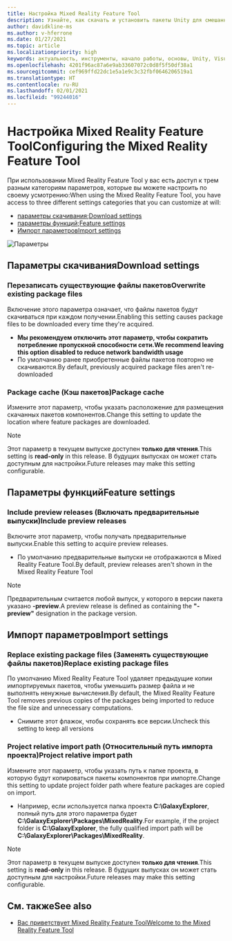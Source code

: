 ```yaml
---
title: Настройка Mixed Reality Feature Tool
description: Узнайте, как скачать и установить пакеты Unity для смешанной реальности с помощью Mixed Reality Feature Tool для разработки решений для HoloLens и виртуальной реальности.
author: davidkline-ms
ms.author: v-hferrone
ms.date: 01/27/2021
ms.topic: article
ms.localizationpriority: high
keywords: актуальность, инструменты, начало работы, основы, Unity, Visual Studio, набор средств, гарнитура смешанной реальности, гарнитура Windows Mixed Reality, гарнитура виртуальной реальности, установка, Windows, HoloLens, эмулятор, Unreal, OpenXR
ms.openlocfilehash: 4201f96ac87a6e9ab33607072c0d8f5f50df38a1
ms.sourcegitcommit: cef969ffd22dc1e5a1e9c3c32fbf0646206519a1
ms.translationtype: HT
ms.contentlocale: ru-RU
ms.lasthandoff: 02/01/2021
ms.locfileid: "99244016"
---
```

# <a name="configuring-the-mixed-reality-feature-tool"></a><span data-ttu-id="79538-104">Настройка Mixed Reality Feature Tool</span><span class="sxs-lookup"><span data-stu-id="79538-104">Configuring the Mixed Reality Feature Tool</span></span>

<span data-ttu-id="79538-105">При использовании Mixed Reality Feature Tool у вас есть доступ к трем разным категориям параметров, которые вы можете настроить по своему усмотрению:</span><span class="sxs-lookup"><span data-stu-id="79538-105">When using the Mixed Reality Feature Tool, you have access to three different settings categories that you can customize at will:</span></span>

* <span data-ttu-id="79538-106">[параметры скачивания](#download-settings);</span><span class="sxs-lookup"><span data-stu-id="79538-106">[Download settings](#download-settings)</span></span>
* <span data-ttu-id="79538-107">[параметры функций](#feature-settings);</span><span class="sxs-lookup"><span data-stu-id="79538-107">[Feature settings](#feature-settings)</span></span>
* [<span data-ttu-id="79538-108">Импорт параметров</span><span class="sxs-lookup"><span data-stu-id="79538-108">Import settings</span></span>](#import-settings)

![Параметры](images/FeatureToolSettings.png)

## <a name="download-settings"></a><span data-ttu-id="79538-110">Параметры скачивания</span><span class="sxs-lookup"><span data-stu-id="79538-110">Download settings</span></span>

### <a name="overwrite-existing-package-files"></a><span data-ttu-id="79538-111">Перезаписать существующие файлы пакетов</span><span class="sxs-lookup"><span data-stu-id="79538-111">Overwrite existing package files</span></span>

<span data-ttu-id="79538-112">Включение этого параметра означает, что файлы пакетов будут скачиваться при каждом получении.</span><span class="sxs-lookup"><span data-stu-id="79538-112">Enabling this setting causes package files to be downloaded every time they're acquired.</span></span> 
* <span data-ttu-id="79538-113">**Мы рекомендуем отключить этот параметр, чтобы сократить потребление пропускной способности сети.**</span><span class="sxs-lookup"><span data-stu-id="79538-113">**We recommend leaving this option disabled to reduce network bandwidth usage**</span></span>
* <span data-ttu-id="79538-114">По умолчанию ранее приобретенные файлы пакетов повторно не скачиваются.</span><span class="sxs-lookup"><span data-stu-id="79538-114">By default, previously acquired package files aren't re-downloaded</span></span>

### <a name="package-cache"></a><span data-ttu-id="79538-115">Package cache (Кэш пакетов)</span><span class="sxs-lookup"><span data-stu-id="79538-115">Package cache</span></span>

<span data-ttu-id="79538-116">Измените этот параметр, чтобы указать расположение для размещения скачанных пакетов компонентов.</span><span class="sxs-lookup"><span data-stu-id="79538-116">Change this setting to update the location where feature packages are downloaded.</span></span>

> [!NOTE]
> <span data-ttu-id="79538-117">Этот параметр в текущем выпуске доступен **только для чтения**.</span><span class="sxs-lookup"><span data-stu-id="79538-117">This setting is **read-only** in this release.</span></span> <span data-ttu-id="79538-118">В будущих выпусках он может стать доступным для настройки.</span><span class="sxs-lookup"><span data-stu-id="79538-118">Future releases may make this setting configurable.</span></span>

## <a name="feature-settings"></a><span data-ttu-id="79538-119">Параметры функций</span><span class="sxs-lookup"><span data-stu-id="79538-119">Feature settings</span></span>

### <a name="include-preview-releases"></a><span data-ttu-id="79538-120">Include preview releases (Включать предварительные выпуски)</span><span class="sxs-lookup"><span data-stu-id="79538-120">Include preview releases</span></span>

<span data-ttu-id="79538-121">Включите этот параметр, чтобы получать предварительные выпуски.</span><span class="sxs-lookup"><span data-stu-id="79538-121">Enable this setting to acquire preview releases.</span></span>
* <span data-ttu-id="79538-122">По умолчанию предварительные выпуски не отображаются в Mixed Reality Feature Tool.</span><span class="sxs-lookup"><span data-stu-id="79538-122">By default, preview releases aren't shown in the Mixed Reality Feature Tool</span></span> 

> [!NOTE]
> <span data-ttu-id="79538-123">Предварительным считается любой выпуск, у которого в версии пакета указано **-preview**.</span><span class="sxs-lookup"><span data-stu-id="79538-123">A preview release is defined as containing the **"-preview"** designation in the package version.</span></span>

## <a name="import-settings"></a><span data-ttu-id="79538-124">Импорт параметров</span><span class="sxs-lookup"><span data-stu-id="79538-124">Import settings</span></span>

### <a name="replace-existing-package-files"></a><span data-ttu-id="79538-125">Replace existing package files (Заменять существующие файлы пакетов)</span><span class="sxs-lookup"><span data-stu-id="79538-125">Replace existing package files</span></span>

<span data-ttu-id="79538-126">По умолчанию Mixed Reality Feature Tool удаляет предыдущие копии импортируемых пакетов, чтобы уменьшить размер файла и не выполнять ненужные вычисления.</span><span class="sxs-lookup"><span data-stu-id="79538-126">By default, the Mixed Reality Feature Tool removes previous copies of the packages being imported to reduce the file size and unnecessary computations.</span></span> 
* <span data-ttu-id="79538-127">Снимите этот флажок, чтобы сохранять все версии.</span><span class="sxs-lookup"><span data-stu-id="79538-127">Uncheck this setting to keep all versions</span></span>

### <a name="project-relative-import-path"></a><span data-ttu-id="79538-128">Project relative import path (Относительный путь импорта проекта)</span><span class="sxs-lookup"><span data-stu-id="79538-128">Project relative import path</span></span>

<span data-ttu-id="79538-129">Измените этот параметр, чтобы указать путь к папке проекта, в которую будут копироваться пакеты компонентов при импорте.</span><span class="sxs-lookup"><span data-stu-id="79538-129">Change this setting to update project folder path where feature packages are copied on import.</span></span> 
* <span data-ttu-id="79538-130">Например, если используется папка проекта **C:\GalaxyExplorer**, полный путь для этого параметра будет **C:\GalaxyExplorer\Packages\MixedReality**.</span><span class="sxs-lookup"><span data-stu-id="79538-130">For example, if the project folder is **C:\GalaxyExplorer**, the fully qualified import path will be **C:\GalaxyExplorer\Packages\MixedReality**.</span></span>

> [!NOTE]
> <span data-ttu-id="79538-131">Этот параметр в текущем выпуске доступен **только для чтения**.</span><span class="sxs-lookup"><span data-stu-id="79538-131">This setting is **read-only** in this release.</span></span> <span data-ttu-id="79538-132">В будущих выпусках он может стать доступным для настройки.</span><span class="sxs-lookup"><span data-stu-id="79538-132">Future releases may make this setting configurable.</span></span>

## <a name="see-also"></a><span data-ttu-id="79538-133">См. также</span><span class="sxs-lookup"><span data-stu-id="79538-133">See also</span></span>

- [<span data-ttu-id="79538-134">Вас приветствует Mixed Reality Feature Tool</span><span class="sxs-lookup"><span data-stu-id="79538-134">Welcome to the Mixed Reality Feature Tool</span></span>](welcome-to-mr-feature-tool.md)